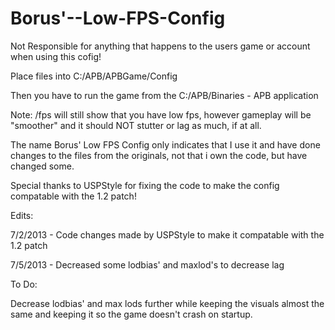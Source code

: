 Borus'--Low-FPS-Config
=====================

Not Responsible for anything that happens to the users game or account when using this cofig!

Place files into C:/APB/APBGame/Config

Then you have to run the game from the C:/APB/Binaries - APB application



Note: /fps will still show that you have low fps, however gameplay will be "smoother" and it should NOT stutter or lag as much, if at all.

The name Borus' Low FPS Config only indicates that I use it and have done changes to the files from the originals, not that i own the code, but have changed some.



Special thanks to USPStyle for fixing the code to make the config compatable with the 1.2 patch!


Edits: 

7/2/2013 - Code changes made by USPStyle to make it compatable with the 1.2 patch


7/5/2013 - Decreased some lodbias' and maxlod's to decrease lag




To Do:

Decrease lodbias' and max lods further while keeping the visuals almost the same and keeping it so the game doesn't crash on startup.
